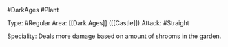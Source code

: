 #DarkAges #Plant 

Type: #Regular 
Area: [[Dark Ages]] ([[Castle]])
Attack: #Straight

Speciality: Deals more damage based on amount of shrooms in the garden.